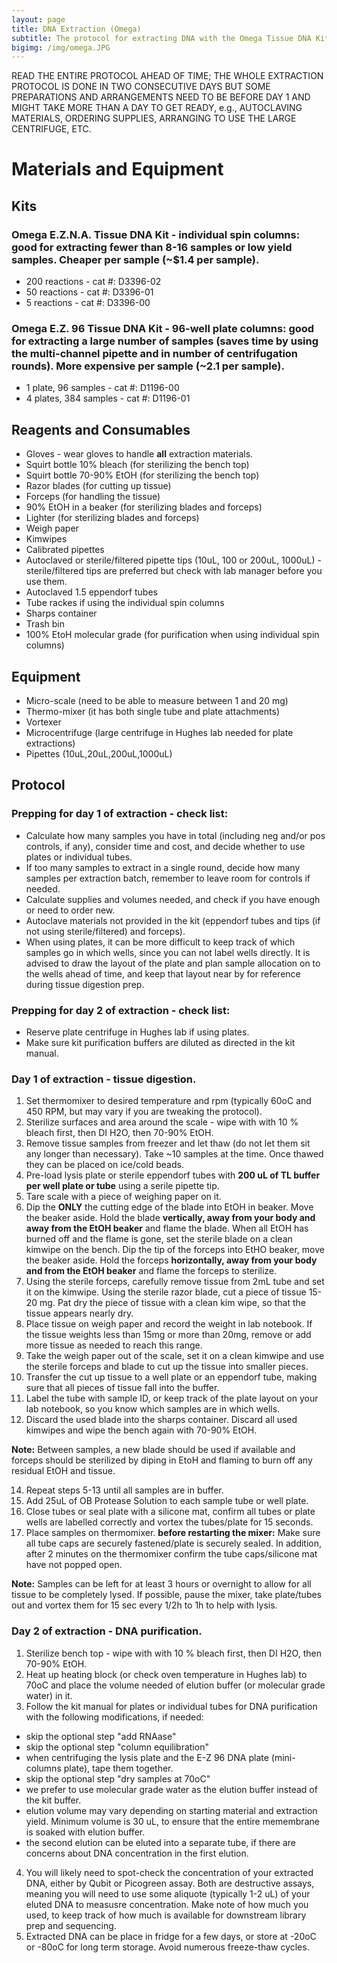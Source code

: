 ```yaml
---
layout: page
title: DNA Extraction (Omega)
subtitle: The protocol for extracting DNA with the Omega Tissue DNA Kit
bigimg: /img/omega.JPG
---
```


READ THE ENTIRE PROTOCOL AHEAD OF TIME; THE WHOLE EXTRACTION PROTOCOL IS DONE IN TWO CONSECUTIVE DAYS BUT SOME PREPARATIONS AND ARRANGEMENTS NEED TO BE BEFORE DAY 1 AND MIGHT TAKE MORE THAN A DAY TO GET READY, e.g., AUTOCLAVING MATERIALS, ORDERING SUPPLIES, ARRANGING TO USE THE LARGE CENTRIFUGE, ETC. 

# Materials and Equipment

## Kits

### Omega E.Z.N.A. Tissue DNA Kit - individual spin columns: good for extracting fewer than 8-16 samples or low yield samples. Cheaper per sample (~$1.4 per sample).
 * 200 reactions - cat #: D3396-02
 * 50 reactions - cat #: D3396-01
 * 5 reactions - cat #: D3396-00

### Omega E.Z. 96 Tissue DNA Kit - 96-well plate columns: good for extracting a large number of samples (saves time by using the multi-channel pipette and in number of centrifugation rounds). More expensive per sample (~2.1 per sample).
 * 1 plate, 96 samples - cat #: D1196-00
 * 4 plates, 384 samples - cat #: D1196-01

## Reagents and Consumables
 * Gloves - wear gloves to handle **all** extraction materials.
 * Squirt bottle 10% bleach (for sterilizing the bench top)
 * Squirt bottle 70-90% EtOH (for sterilizing the bench top)
 * Razor blades (for cutting up tissue)
 * Forceps (for handling the tissue)
 * 90% EtOH in a beaker (for sterilizing blades and forceps)
 * Lighter (for sterilizing blades and forceps)
 * Weigh paper
 * Kimwipes
 * Calibrated pipettes
 * Autoclaved or sterile/filtered pipette tips (10uL, 100 or 200uL, 1000uL) - sterile/filtered tips are preferred but check with lab manager before you use them.
 * Autoclaved 1.5 eppendorf tubes
 * Tube rackes if using the individual spin columns
 * Sharps container
 * Trash bin
 * 100% EtoH molecular grade (for purification when using individual spin columns)
 
## Equipment 
 * Micro-scale (need to be able to measure between 1 and 20 mg)
 * Thermo-mixer (it has both single tube and plate attachments)
 * Vortexer
 * Microcentrifuge (large centrifuge in Hughes lab needed for plate extractions)
 * Pipettes (10uL,20uL,200uL,1000uL)

## Protocol

### Prepping for day 1 of extraction - check list:

* Calculate how many samples you have in total (including neg and/or pos controls, if any), consider time and cost, and decide whether to use plates or individual tubes.
* If too many samples to extract in a single round, decide how many samples per extraction batch, remember to leave room for controls if needed.
* Calculate supplies and volumes needed, and check if you have enough or need to order new.
* Autoclave materials not provided in the kit (eppendorf tubes and tips (if not using sterile/filtered) and forceps).
* When using plates, it can be more difficult to keep track of which samples go in which wells, since you can not label wells directly. It is advised to draw the layout of the plate and plan sample allocation on to the wells ahead of time, and keep that layout near by for reference during tissue digestion prep.

### Prepping for day 2 of extraction - check list:

* Reserve plate centrifuge in Hughes lab if using plates.
* Make sure kit purification buffers are diluted as directed in the kit manual.

### Day 1 of extraction - tissue digestion.

1. Set thermomixer to desired temperature and rpm (typically 60oC and 450 RPM, but may vary if you are tweaking the protocol).
2. Sterilize surfaces and area around the scale - wipe with with 10 % bleach first, then DI H2O, then 70-90% EtOH.
3. Remove tissue samples from freezer and let thaw (do not let them sit any longer than necessary). Take ~10 samples at the time. Once thawed they can be placed on ice/cold beads.
4. Pre-load lysis plate or sterile eppendorf tubes with **200 uL of TL buffer per well plate or tube** using a serile pipette tip. 
5. Tare scale with a piece of weighing paper on it.
6. Dip the **ONLY** the cutting edge of the blade into EtOH in beaker. Move the beaker aside. Hold the blade **vertically, away from your body and away from the EtOH beaker** and flame the blade. When all EtOH has burned off and the flame is gone, set the sterile blade on a clean kimwipe on the bench. Dip the tip of the forceps into EtHO beaker, move the beaker aside. Hold the forceps **horizontally, away from your body and from the EtOH beaker** and flame the forceps to sterilize. 
8. Using the sterile forceps, carefully remove tissue from 2mL tube and set it on the kimwipe. Using the sterile razor blade, cut a piece of tissue 15-20 mg. Pat dry the piece of tissue with a clean kim wipe, so that the tissue appears nearly dry.
9. Place tissue on weigh paper and record the weight in lab notebook. If the tissue weights less than 15mg or more than 20mg, remove or add more tissue as needed to reach this range. 
10. Take the weigh paper out of the scale, set it on a clean kimwipe and use the sterile forceps and blade to cut up the tissue into smaller pieces.
11. Transfer the cut up tissue to a well plate or an eppendorf tube, making sure that all pieces of tissue fall into the buffer. 
12. Label the tube with sample ID, or keep track of the plate layout on your lab notebook, so you know which samples are in which wells.
13. Discard the used blade into the sharps container. Discard all used kimwipes and wipe the bench again with 70-90% EtOH.
 
 **Note:** Between samples, a new blade should be used if available and forceps should be sterilized by diping in EtoH and flaming to burn off any residual EtOH and tissue.

14. Repeat steps 5-13 until all samples are in buffer. 
15. Add 25uL of OB Protease Solution to each sample tube or well plate.
16. Close tubes or seal plate with a silicone mat, confirm all tubes or plate wells are labelled correctly and vortex the tubes/plate for 15 seconds.
17. Place samples on thermomixer. **before restarting the mixer:** Make sure all tube caps are securely fastened/plate is securely sealed. In addition, after 2 minutes on the thermomixer confirm the tube caps/silicone mat have not popped open.

 **Note:** Samples can be left for at least 3 hours or overnight to allow for all tissue to be completely lysed. If possible, pause the mixer, take plate/tubes out and vortex them for 15 sec every 1/2h to 1h to help with lysis.


### Day 2 of extraction - DNA purification.

1. Sterilize bench top - wipe with with 10 % bleach first, then DI H2O, then 70-90% EtOH.
2. Heat up heating block (or check oven temperature in Hughes lab) to 70oC and place the volume needed of elution buffer (or molecular grade water) in it.
3. Follow the kit manual for plates or individual tubes for DNA purification with the following modifications, if needed:

  * skip the optional step "add RNAase"
  * skip the optional step "column equilibration"
  * when centrifuging the lysis plate and the E-Z 96 DNA plate (mini-columns plate), tape them together. 
  * skip the optional step "dry samples at 70oC"
  * we prefer to use molecular grade water as the elution buffer instead of the kit buffer.
  * elution volume may vary depending on starting material and extraction yield. Minimum volume is 30 uL, to ensure that the entire memembrane is soaked with elution buffer. 
  * the second elution can be eluted into a separate tube, if there are concerns about DNA concentration in the first elution. 

4. You will likely need to spot-check the concentration of your extracted DNA, either by Qubit or Picogreen assay. Both are destructive assays, meaning you will need to use some aliquote (typically 1-2 uL) of your eluted DNA to measusre concentration. Make note of how much you used, to keep track of how much is available for downstream library prep and sequencing.  
5. Extracted DNA can be place in fridge for a few days, or store at -20oC or -80oC for long term storage. Avoid numerous freeze-thaw cycles.
  
  
